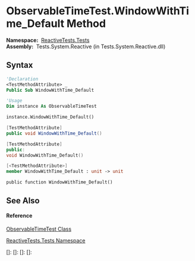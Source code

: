 # ObservableTimeTest.WindowWithTime\_Default Method

**Namespace:**  [ReactiveTests.Tests](ReactiveTests.Tests\ReactiveTests.Tests.md)  
**Assembly:**  Tests.System.Reactive (in Tests.System.Reactive.dll)

## Syntax

```vb
'Declaration
<TestMethodAttribute> _
Public Sub WindowWithTime_Default
```

```vb
'Usage
Dim instance As ObservableTimeTest

instance.WindowWithTime_Default()
```

```csharp
[TestMethodAttribute]
public void WindowWithTime_Default()
```

```c++
[TestMethodAttribute]
public:
void WindowWithTime_Default()
```

```fsharp
[<TestMethodAttribute>]
member WindowWithTime_Default : unit -> unit 
```

```jscript
public function WindowWithTime_Default()
```

## See Also

#### Reference

[ObservableTimeTest Class](ObservableTimeTest\ObservableTimeTest.md)

[ReactiveTests.Tests Namespace](ReactiveTests.Tests\ReactiveTests.Tests.md)

[]: 
[]: 
[]: 
[]: 